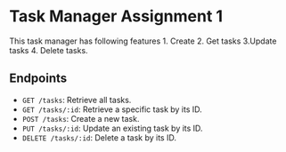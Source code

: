 # Task Manager Assignment 1

This task manager has following features 
    1. Create 2. Get tasks 3.Update tasks 4. Delete tasks.


## Endpoints
- `GET /tasks`: Retrieve all tasks.
- `GET /tasks/:id`: Retrieve a specific task by its ID.
- `POST /tasks`: Create a new task.
- `PUT /tasks/:id`: Update an existing task by its ID.
- `DELETE /tasks/:id`: Delete a task by its ID.



